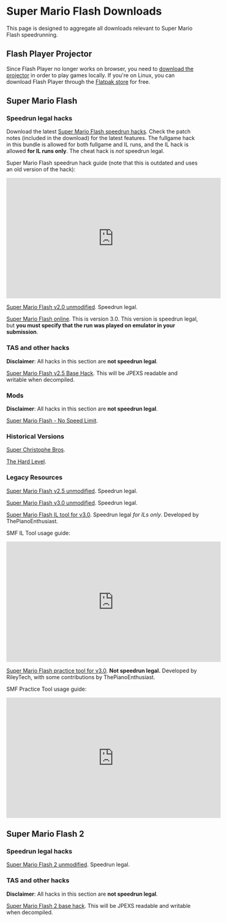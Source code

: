 # Super Mario Flash Downloads

This page is designed to aggregate all downloads relevant to Super Mario Flash speedrunning.

## Flash Player Projector

Since Flash Player no longer works on browser, you need to [download the projector](https://fpdownload.macromedia.com/pub/flashplayer/updaters/32/flashplayer_32_sa.exe) in order to play games locally. If you're on Linux, you can download Flash Player through the [Flatpak store](https://flathub.org/apps/details/com.adobe.Flash-Player-Projector) for free.

## Super Mario Flash

### Speedrun legal hacks

Download the latest <a href="/files/smf-hacks/SMF-Hacks-Build-25.zip">Super Mario Flash speedrun hacks</a>. Check the patch notes (included in the download) for the latest features. The fullgame hack in this bundle is allowed for both fullgame and IL runs, and the IL hack is allowed **for IL runs only**. The cheat hack is *not* speedrun legal.

Super Mario Flash speedrun hack guide (note that this is outdated and uses an old version of the hack):

<iframe width="560" height="315" src="https://www.youtube.com/embed/k_vMtjUYfps" title="YouTube video player" frameborder="0" allow="accelerometer; autoplay; clipboard-write; encrypted-media; gyroscope; picture-in-picture; web-share" allowfullscreen></iframe>

<a href="/files/smf-hacks/SMF_v2.0.swf">Super Mario Flash v2.0 unmodified</a>. Speedrun legal.

<a href="https://archive.org/details/super-mario-flash">Super Mario Flash online</a>. This is version 3.0. This version is speedrun legal, but **you must specify that the run was played on emulator in your submission**.

### TAS and other hacks

**Disclaimer**: All hacks in this section are **not speedrun legal**.

<a href="/files/smf-hacks/SMF_Base_Hack.swf">Super Mario Flash v2.5 Base Hack</a>. This will be JPEXS readable and writable when decompiled.

### Mods

**Disclaimer**: All hacks in this section are **not speedrun legal**.

<a href="/files/smf-mods/SMF-No-Speed-Limit.swf">Super Mario Flash - No Speed Limit</a>.


### Historical Versions

<a href="/files/smf-historical/super-christophe-bros.swf">Super Christophe Bros</a>.

<a href="/files/smf-historical/The-Hard-Level.swf">The Hard Level</a>.

### Legacy Resources

<a href="/files/smf-hacks/SMF_v2.5.swf">Super Mario Flash v2.5 unmodified</a>. Speedrun legal.

<a href="/files/smf-hacks/SMF_v3.0.swf">Super Mario Flash v3.0 unmodified</a>. Speedrun legal.

<a href="/files/smf-hacks/SMF_IL_Tool.swf">Super Mario Flash IL tool for v3.0</a>. Speedrun legal *for ILs only*. Developed by ThePianoEnthusiast.

SMF IL Tool usage guide:

<iframe width="560" height="315" src="https://www.youtube.com/embed/IWJkVBu3w7A" title="YouTube video player" frameborder="0" allow="accelerometer; autoplay; clipboard-write; encrypted-media; gyroscope; picture-in-picture; web-share" allowfullscreen></iframe>

<a href="/files/smf/SMF_Practice_Tool.swf">Super Mario Flash practice tool for v3.0</a>. **Not speedrun legal.** Developed by RileyTech, with some contributions by ThePianoEnthusiast.

SMF Practice Tool usage guide:

<iframe width="560" height="315" src="https://www.youtube.com/embed/HTpUGrPWyp4" title="YouTube video player" frameborder="0" allow="accelerometer; autoplay; clipboard-write; encrypted-media; gyroscope; picture-in-picture; web-share" allowfullscreen></iframe>


## Super Mario Flash 2

### Speedrun legal hacks

<a href="/files/smf2-hacks/SMF2.swf">Super Mario Flash 2 unmodified</a>. Speedrun legal.

### TAS and other hacks

**Disclaimer**: All hacks in this section are **not speedrun legal**.

<a href="/files/smf2-hacks/SMF2_Base_Hack.swf">Super Mario Flash 2 base hack</a>. This will be JPEXS readable and writable when decompiled.

